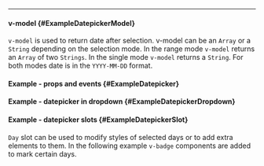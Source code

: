 ___

#### v-model {#ExampleDatepickerModel}

`v-model` is used to return date after selection. v-model can be an `Array` or a `String` depending on the selection mode. In the range mode `v-model` returns an `Array` of two `Strings`. In the single mode `v-model` returns a `String`. For both modes date is in the `YYYY-MM-DD` format.

<example name="ExampleDatepickerModel"></example>

#### Example - props and events {#ExampleDatepicker}

<example name="ExampleDatepicker"></example>

#### Example - datepicker in dropdown {#ExampleDatepickerDropdown}

<example name="ExampleDatepickerDropdown"></example>

#### Example - datepicker slots {#ExampleDatepickerSlot}

`Day` slot can be used to modify styles of selected days or to add extra elements to them. In the following example `v-badge` components are added to mark certain days.

<example name="ExampleDatepickerSlot"></example>
